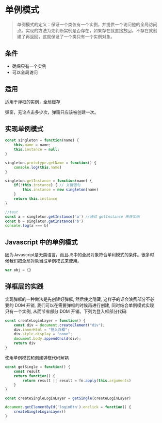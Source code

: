 # 单例模式

> 单例模式的定义：保证一个类仅有一个实例，并提供一个访问他的全局访问点。实现的方法为先判断实例是否存在，如果存在就直接放回，不存在就创建了再返回，这就保证了一个类只有一个实例对象。

## 条件

- 确保只有一个实例
- 可以全局访问

## 适用

适用于弹框的实例，全局缓存

弹窗，无论点击多少次，弹窗只应该被创建一次。

## 实现单例模式

```js
const singleton = function(name) {
    this.name = name;
    this.instance = null;
}

singleton.prototype.getName = function() {
    console.log(this.name)
}

singleton.getInstance = function(name) {
    if(!this.instance) { // 关键语句
        this.instance = new singleton(name)
    }
    return this.instance
}

//test
const a = singleton.getInstance('a') //通过 getInstance 来获实例
const b = singleton.getInstance('b')
console.log(a === b)
```

## Javascript 中的单例模式

因为Javascript是无类语言，而且JS中的全局对象符合单利模式的条件。很多时候我们把全局对象当成单例模式来使用。

```js
var obj = {}
```

## 弹框层的实践

实现弹框的一种做法是先创建好弹框, 然后使之隐藏, 这样子的话会浪费部分不必要的 DOM 开销, 我们可以在需要弹框的时候再进行创建, 同时结合单例模式实现只有一个实例, 从而节省部分 DOM 开销。下列为登入框部分代码:

```js
const createLoginLayer = function() {
    const div = document.createElement("div");
    div.innerHtml = "登入浮框";
    div.style.display = "none";
    document.body.appendChild(div);
    return div
}
```

使用单例模式和创建弹框代码解耦

```js
const getSingle = function() {
    const result
    return function() {
        return result || result = fn.apply(this.arguments)
    }
}
```

```js
const createSingleLoginLayer = getSingle(createLoginLayer)

document.getElementById('loginBtn').onclick = function() {
    createSingleLoginLayer()
}
```
